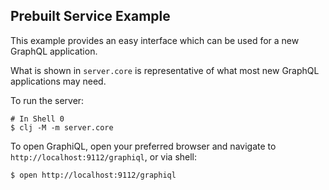 ##  Prebuilt Service Example

This example provides an easy interface which can be used for a new GraphQL application.

What is shown in `server.core` is representative of what most new GraphQL
applications may need. 

To run the server:
```shell
# In Shell 0
$ clj -M -m server.core
```

To open GraphiQL, open your preferred browser and navigate to
`http://localhost:9112/graphiql`, or via shell:
```shell
$ open http://localhost:9112/graphiql
```

